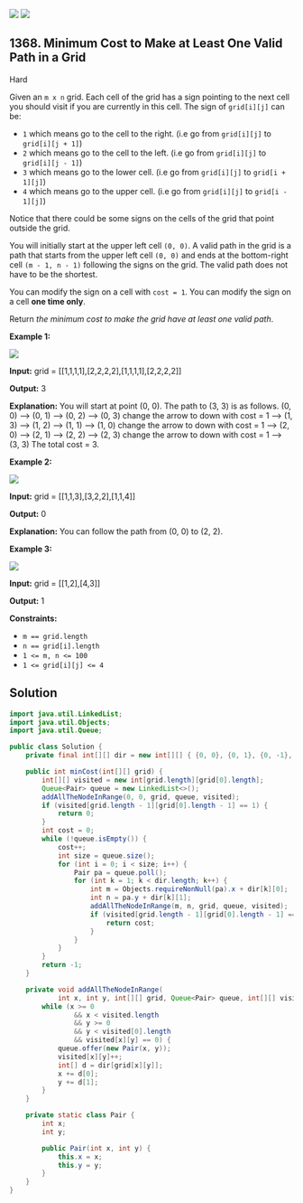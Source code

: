 [![](https://img.shields.io/github/stars/javadev/LeetCode-in-Java?label=Stars&style=flat-square)](https://github.com/javadev/LeetCode-in-Java)
[![](https://img.shields.io/github/forks/javadev/LeetCode-in-Java?label=Fork%20me%20on%20GitHub%20&style=flat-square)](https://github.com/javadev/LeetCode-in-Java/fork)

## 1368\. Minimum Cost to Make at Least One Valid Path in a Grid

Hard

Given an `m x n` grid. Each cell of the grid has a sign pointing to the next cell you should visit if you are currently in this cell. The sign of `grid[i][j]` can be:

*   `1` which means go to the cell to the right. (i.e go from `grid[i][j]` to `grid[i][j + 1]`)
*   `2` which means go to the cell to the left. (i.e go from `grid[i][j]` to `grid[i][j - 1]`)
*   `3` which means go to the lower cell. (i.e go from `grid[i][j]` to `grid[i + 1][j]`)
*   `4` which means go to the upper cell. (i.e go from `grid[i][j]` to `grid[i - 1][j]`)

Notice that there could be some signs on the cells of the grid that point outside the grid.

You will initially start at the upper left cell `(0, 0)`. A valid path in the grid is a path that starts from the upper left cell `(0, 0)` and ends at the bottom-right cell `(m - 1, n - 1)` following the signs on the grid. The valid path does not have to be the shortest.

You can modify the sign on a cell with `cost = 1`. You can modify the sign on a cell **one time only**.

Return _the minimum cost to make the grid have at least one valid path_.

**Example 1:**

![](https://assets.leetcode.com/uploads/2020/02/13/grid1.png)

**Input:** grid = \[\[1,1,1,1],[2,2,2,2],[1,1,1,1],[2,2,2,2]]

**Output:** 3

**Explanation:** You will start at point (0, 0). The path to (3, 3) is as follows. (0, 0) --> (0, 1) --> (0, 2) --> (0, 3) change the arrow to down with cost = 1 --> (1, 3) --> (1, 2) --> (1, 1) --> (1, 0) change the arrow to down with cost = 1 --> (2, 0) --> (2, 1) --> (2, 2) --> (2, 3) change the arrow to down with cost = 1 --> (3, 3) The total cost = 3.

**Example 2:**

![](https://assets.leetcode.com/uploads/2020/02/13/grid2.png)

**Input:** grid = \[\[1,1,3],[3,2,2],[1,1,4]]

**Output:** 0

**Explanation:** You can follow the path from (0, 0) to (2, 2).

**Example 3:**

![](https://assets.leetcode.com/uploads/2020/02/13/grid3.png)

**Input:** grid = \[\[1,2],[4,3]]

**Output:** 1

**Constraints:**

*   `m == grid.length`
*   `n == grid[i].length`
*   `1 <= m, n <= 100`
*   `1 <= grid[i][j] <= 4`

## Solution

```java
import java.util.LinkedList;
import java.util.Objects;
import java.util.Queue;

public class Solution {
    private final int[][] dir = new int[][] { {0, 0}, {0, 1}, {0, -1}, {1, 0}, {-1, 0}};

    public int minCost(int[][] grid) {
        int[][] visited = new int[grid.length][grid[0].length];
        Queue<Pair> queue = new LinkedList<>();
        addAllTheNodeInRange(0, 0, grid, queue, visited);
        if (visited[grid.length - 1][grid[0].length - 1] == 1) {
            return 0;
        }
        int cost = 0;
        while (!queue.isEmpty()) {
            cost++;
            int size = queue.size();
            for (int i = 0; i < size; i++) {
                Pair pa = queue.poll();
                for (int k = 1; k < dir.length; k++) {
                    int m = Objects.requireNonNull(pa).x + dir[k][0];
                    int n = pa.y + dir[k][1];
                    addAllTheNodeInRange(m, n, grid, queue, visited);
                    if (visited[grid.length - 1][grid[0].length - 1] == 1) {
                        return cost;
                    }
                }
            }
        }
        return -1;
    }

    private void addAllTheNodeInRange(
            int x, int y, int[][] grid, Queue<Pair> queue, int[][] visited) {
        while (x >= 0
                && x < visited.length
                && y >= 0
                && y < visited[0].length
                && visited[x][y] == 0) {
            queue.offer(new Pair(x, y));
            visited[x][y]++;
            int[] d = dir[grid[x][y]];
            x += d[0];
            y += d[1];
        }
    }

    private static class Pair {
        int x;
        int y;

        public Pair(int x, int y) {
            this.x = x;
            this.y = y;
        }
    }
}
```